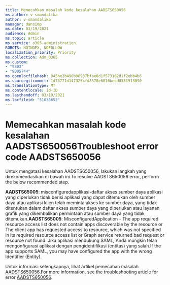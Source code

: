 ```yaml
---
title: Memecahkan masalah kode kesalahan AADSTS650056
ms.author: v-smandalika
author: v-smandalika
manager: dansimp
ms.date: 03/19/2021
audience: Admin
ms.topic: article
ms.service: o365-administration
ROBOTS: NOINDEX, NOFOLLOW
localization_priority: Priority
ms.collection: Adm_O365
ms.custom:
- "9803"
- "9005744"
ms.openlocfilehash: 945be2b496b98937bfae6d1f573162d1f2ebb4b6
ms.sourcegitcommit: 1d73771d147325cfd8578e6816becd8331913890
ms.translationtype: MT
ms.contentlocale: id-ID
ms.lasthandoff: 03/19/2021
ms.locfileid: "51036652"
---
```

# <a name="troubleshoot-error-code-aadsts650056"></a><span data-ttu-id="dcdb6-102">Memecahkan masalah kode kesalahan AADSTS650056</span><span class="sxs-lookup"><span data-stu-id="dcdb6-102">Troubleshoot error code AADSTS650056</span></span>

<span data-ttu-id="dcdb6-103">Untuk mengatasi kesalahan AADSTS650056, lakukan langkah yang direkomendasikan di bawah ini.</span><span class="sxs-lookup"><span data-stu-id="dcdb6-103">To resolve AADSTS650056 error, perform the below recommended step.</span></span>

<span data-ttu-id="dcdb6-104">**AADSTS65005**: misconfiguredapplikasi-daftar akses sumber daya aplikasi yang diperlukan tidak berisi aplikasi yang dapat ditemukan oleh sumber daya atau aplikasi klien telah meminta akses ke sumber daya, yang tidak ditentukan dalam daftar akses sumber daya yang diperlukan atau layanan grafik yang dikembalikan permintaan atau sumber daya yang tidak ditemukan.</span><span class="sxs-lookup"><span data-stu-id="dcdb6-104">**AADSTS65005**: MisconfiguredApplication - The app required resource access list does not contain apps discoverable by the resource or The client app has requested access to resource, which was not specified in its required resource access list or Graph service returned bad request or resource not found.</span></span> <span data-ttu-id="dcdb6-105">Jika aplikasi mendukung SAML, Anda mungkin telah mengonfigurasi aplikasi dengan pengidentifikasi (entitas) yang salah.</span><span class="sxs-lookup"><span data-stu-id="dcdb6-105">If the app supports SAML, you may have configured the app with the wrong Identifier (Entity).</span></span>

<span data-ttu-id="dcdb6-106">Untuk informasi selengkapnya, lihat artikel pemecahan masalah [AADSTS650056](https://docs.microsoft.com/troubleshoot/azure/active-directory/error-code-aadsts650056-misconfigured-app).</span><span class="sxs-lookup"><span data-stu-id="dcdb6-106">For more information, see the troubleshooting article for error [AADSTS650056](https://docs.microsoft.com/troubleshoot/azure/active-directory/error-code-aadsts650056-misconfigured-app).</span></span>
